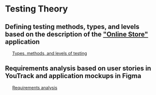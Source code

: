 #  Testing Theory

## Defining testing methods, types, and levels based on the description of the ["Online Store"](https://qa.demoshopping.ru/) application
 <ul>
<a href="https://docs.google.com/spreadsheets/d/1AlKlULwVwiPHHbQs0QndUujpuSNi44YCbsZLHIofoA8/edit?gid=0#gid=0">Types, methods, and levels of testing</a>
</ul>

## Requirements analysis based on user stories in YouTrack and application mockups in Figma
<ul>
<a href="https://docs.google.com/spreadsheets/d/18q3CwDtpYdr9927m4W9AODFNH9jVGkbcWxuwZMH5Vbk/edit?gid=0#gid=0">Requirements analysis</a> 
</ul>
